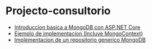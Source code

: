 # Projecto-consultorio
- [Introduccion basica a MongoDB con ASP.NET Core](https://learn.microsoft.com/en-us/aspnet/core/tutorials/first-mongo-app?view=aspnetcore-7.0&tabs=visual-studio)
- [Ejemplo de implementacion (Incluye MongoContext)](https://github.com/EduardoSampaio/projeto-ddd-asp.core-mongodb)
- [Implementacion de un repositorio generico MongoDB](https://medium.com/@marekzyla95/mongo-repository-pattern-700986454a0e)
